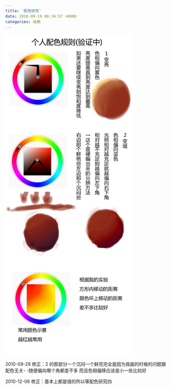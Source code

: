 ```yaml
---
title: '配色研究'
date: 2010-09-19 06:34:57 +0800
categories: 绘画
---
```


![配色](/images/496e8d6f62bc0aa103e92747a010b84298b501e8.jpeg)

2010-09-29 修正：2 的那部分一个沉闷一个鲜亮完全是因为我画的时候的问题跟配色无关- -随便偏向哪个角都差不多 而且色相偏移应该是小一些比较好

2010-12-06 修正：基本上都是错的所以等配色研究四
